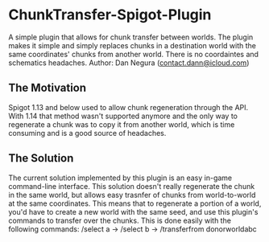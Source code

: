 # ChunkTransfer-Spigot-Plugin
A simple plugin that allows for chunk transfer between worlds. The plugin makes it simple and simply replaces chunks in a destination world with the same coordinates' chunks from another world. There is no coordaintes and schematics headaches.
Author: Dan Negura (contact.dann@icloud.com)

## The Motivation
Spigot 1.13 and below used to allow chunk regeneration through the API. With 1.14 that method wasn't supported anymore and the only way to regenerate a chunk was to copy it from another world, which is time consuming and is a good source of headaches.

## The Solution
The current solution implemented by this plugin is an easy in-game command-line interface. This solution doesn't really regenerate the chunk in the same world, but allows easy trasnfer of chunks from world-to-world at the same coordinates. This means that to regenerate a portion of a world, you'd have to create a new world with the same seed, and use this plugin's commands to transfer over the chunks.
This is done easily with the following commands:
/select a ->
/select b ->
/transferfrom donorworldabc
